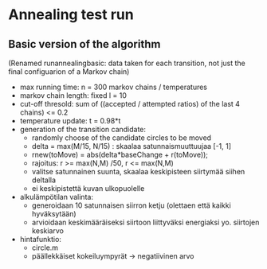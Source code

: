 
# Annealing test run

## Basic version of the algorithm

(Renamed runannealingbasic: data taken for each transition,
not just the final configuarion of a Markov chain)

* max running time: n = 300 markov chains / temperatures
* markov chain length: fixed l = 10
* cut-off thresold: sum of ((accepted / attempted ratios) of the last 4 chains) <= 0.2
* temperature update: t = 0.98*t
* generation of the transition candidate:
    * randomly choose of the candidate circles to be moved
    * delta = max(M/15, N/15) : skaalaa satunnaismuuttuujaa [-1, 1]
    * rnew(toMove) = abs(delta*baseChange + r(toMove));
    * rajoitus: r >= max(N,M) /50, r <= max(N,M)
    * valitse satunnainen suunta, skaalaa keskipisteen siirtymää siihen deltalla
    * ei keskipistettä kuvan ulkopuolelle
* alkulämpötilan valinta:
    * generoidaan 10 satunnaisen siirron ketju (olettaen että kaikki hyväksytään)
    * arvioidaan keskimääräiseksi siirtoon liittyväksi energiaksi yo. siirtojen keskiarvo
* hintafunktio:
    * circle.m
    * päällekkäiset kokeiluympyrät -> negatiivinen arvo
